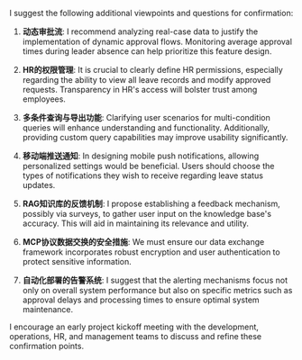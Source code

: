 I suggest the following additional viewpoints and questions for confirmation:

1. **动态审批流**: I recommend analyzing real-case data to justify the implementation of dynamic approval flows. Monitoring average approval times during leader absence can help prioritize this feature design.

2. **HR的权限管理**: It is crucial to clearly define HR permissions, especially regarding the ability to view all leave records and modify approved requests. Transparency in HR's access will bolster trust among employees.

3. **多条件查询与导出功能**: Clarifying user scenarios for multi-condition queries will enhance understanding and functionality. Additionally, providing custom query capabilities may improve usability significantly.

4. **移动端推送通知**: In designing mobile push notifications, allowing personalized settings would be beneficial. Users should choose the types of notifications they wish to receive regarding leave status updates.

5. **RAG知识库的反馈机制**: I propose establishing a feedback mechanism, possibly via surveys, to gather user input on the knowledge base's accuracy. This will aid in maintaining its relevance and utility.

6. **MCP协议数据交换的安全措施**: We must ensure our data exchange framework incorporates robust encryption and user authentication to protect sensitive information.

7. **自动化部署的告警系统**: I suggest that the alerting mechanisms focus not only on overall system performance but also on specific metrics such as approval delays and processing times to ensure optimal system maintenance.

I encourage an early project kickoff meeting with the development, operations, HR, and management teams to discuss and refine these confirmation points.
